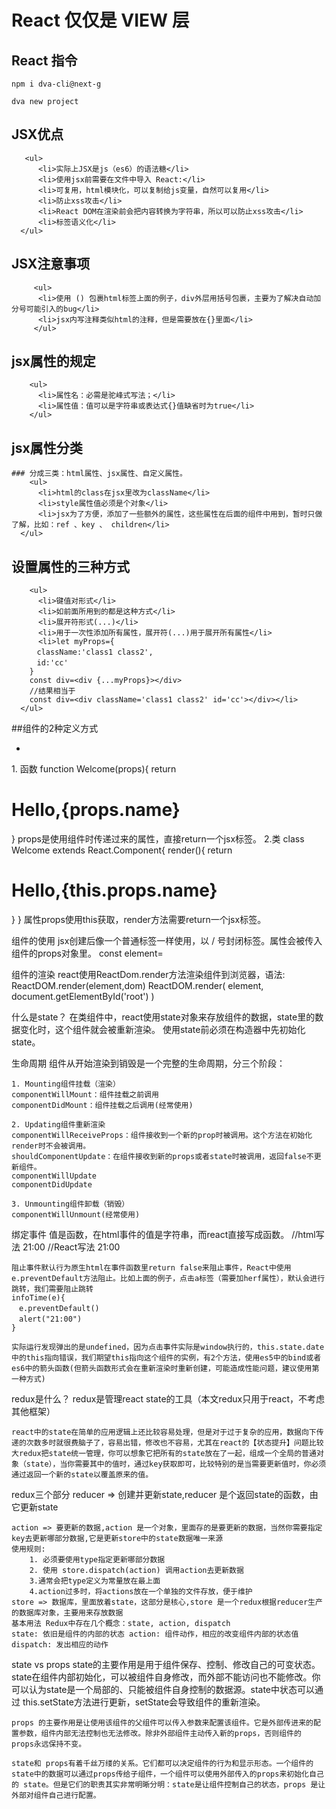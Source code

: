 # React 仅仅是 VIEW 层

## React 指令
    
	npm i dva-cli@next-g
	
	dva new project

## JSX优点 
  
	   <ul>
		  <li>实际上JSX是js（es6）的语法糖</li>
		  <li>使用jsx前需要在文件中导入 React:</li>
		  <li>可复用，html模块化，可以复制给js变量，自然可以复用</li>
		  <li>防止xss攻击</li>
		  <li>React DOM在渲染前会把内容转换为字符串，所以可以防止xss攻击</li>
		  <li>标签语义化</li>
	  </ul>
  
## JSX注意事项
		 <ul>
		  <li>使用 () 包裹html标签上面的例子，div外层用括号包裹，主要为了解决自动加分号可能引入的bug</li>
		  <li>jsx内写注释类似html的注释，但是需要放在{}里面</li>
		 </ul>
  
 ## jsx属性的规定 
		<ul>
		  <li>属性名：必需是驼峰式写法；</li>
		  <li>属性值：值可以是字符串或表达式{}值缺省时为true</li>
		</ul>

 ## jsx属性分类
    ### 分成三类：html属性、jsx属性、自定义属性。
		<ul>
		  <li>html的class在jsx里改为className</li>
		  <li>style属性值必须是个对象</li>
		  <li>jsx为了方便，添加了一些额外的属性，这些属性在后面的组件中用到，暂时只做了解，比如：ref 、key 、 children</li>
	  </ul>


 ## 设置属性的三种方式
   
		<ul>
		  <li>键值对形式</li>
		  <li>如前面所用到的都是这种方式</li>
		  <li>展开符形式(...)</li>
		  <li>用于一次性添加所有属性，展开符(...)用于展开所有属性</li>
		  <li>let myProps={
		　className:'class1 class2',
		　id:'cc'
		}
		const div=<div {...myProps}></div>
		//结果相当于
		const div=<div className='class1 class2' id='cc'></div></li>
	  </ul>
  
  
  
  
  
 ##组件的2种定义方式
	<ul>
		<li></li>
	</ul>
	1. 函数
	function Welcome(props){
		return <h1>Hello,{props.name}</h1>
	}
	props是使用组件时传递过来的属性，直接return一个jsx标签。
	2.类
	class Welcome extends React.Component{
		render(){
			return <h1>Hello,{this.props.name}</h1>
		}
	}
	属性props使用this获取，render方法需要return一个jsx标签。

组件的使用
	jsx创建后像一个普通标签一样使用，以 / 号封闭标签。属性会被传入组件的props对象里。
	const element=<Welcome name="cc"/>

组件的渲染
	react使用ReactDom.render方法渲染组件到浏览器，语法:
	ReactDOM.render(element,dom)
	ReactDOM.render(
		element,
		document.getElementById('root')
	)



什么是state？
	在类组件中，react使用state对象来存放组件的数据，state里的数据变化时，这个组件就会被重新渲染。
	使用state前必须在构造器中先初始化state。




生命周期
	组件从开始渲染到销毁是一个完整的生命周期，分三个阶段：

	1. Mounting组件挂载（渲染）
	componentWillMount：组件挂载之前调用
    componentDidMount：组件挂载之后调用(经常使用)

	2. Updating组件重新渲染
	componentWillReceiveProps：组件接收到一个新的prop时被调用。这个方法在初始化render时不会被调用。
	shouldComponentUpdate：在组件接收到新的props或者state时被调用，返回false不更新组件。
	componentWillUpdate
	componentDidUpdate

	3. Unmounting组件卸载（销毁）
	componentWillUnmount(经常使用)




绑定事件
	值是函数，在html事件的值是字符串，而react直接写成函数。
	//html写法
	<a onclick="infoTime()">21:00</a>
	//React写法
	<a onClick={this.infoTime}>21:00</a>

	阻止事件默认行为原生html在事件函数里return false来阻止事件，React中使用e.preventDefault方法阻止。比如上面的例子，点击a标签（需要加herf属性），默认会进行跳转，我们需要阻止跳转
	infoTime(e){
	　e.preventDefault()
	　alert("21:00")
	}

	实际运行发现弹出的是undefined，因为点击事件实际是window执行的，this.state.date中的this指向错误，我们期望this指向这个组件的实例，有2个方法，使用es5中的bind或者es6中的箭头函数(但箭头函数形式会在重新渲染时重新创建，可能造成性能问题，建议使用第一种方式)



redux是什么？
	redux是管理react state的工具（本文redux只用于react，不考虑其他框架）

	react中的state在简单的应用逻辑上还比较容易处理，但是对于过于复杂的应用，数据向下传递的次数多时就很费脑子了，容易出错，修改也不容易，尤其在react的【状态提升】问题比较大redux把state统一管理，你可以想象它把所有的state放在了一起，组成一个全局的普通对象（state），当你需要其中的值时，通过key获取即可，比较特别的是当需要更新值时，你必须通过返回一个新的state以覆盖原来的值。

redux三个部分
	reducer => 创建并更新state,reducer 是个返回state的函数，由它更新state

	action => 要更新的数据,action 是一个对象，里面存的是要更新的数据，当然你需要指定key去更新哪部分数据,它是更新store中的state数据唯一来源
	使用规则:
		1. 必须要使用type指定更新哪部分数据
		2. 使用 store.dispatch(action) 调用action去更新数据
		3.通常会把type定义为常量放在最上面
		4.action过多时，将actions放在一个单独的文件存放，便于维护
	store => 数据库，里面放着state，这部分是核心,store 是一个redux根据reducer生产的数据库对象，主要用来存放数据
	基本用法 Redux中存在几个概念：state, action, dispatch
	state: 依旧是组件的内部的状态 action: 组件动作，相应的改变组件内部的状态值 dispatch: 发出相应的动作



state vs props
	state的主要作用是用于组件保存、控制、修改自己的可变状态。state在组件内部初始化，可以被组件自身修改，而外部不能访问也不能修改。你可以认为state是一个局部的、只能被组件自身控制的数据源。state中状态可以通过 this.setState方法进行更新，setState会导致组件的重新渲染。

	props 的主要作用是让使用该组件的父组件可以传入参数来配置该组件。它是外部传进来的配置参数，组件内部无法控制也无法修改。除非外部组件主动传入新的props，否则组件的 props永远保持不变。

	state和 props有着千丝万缕的关系。它们都可以决定组件的行为和显示形态。一个组件的state中的数据可以通过props传给子组件，一个组件可以使用外部传入的props来初始化自己的 state。但是它们的职责其实非常明晰分明：state是让组件控制自己的状态，props 是让外部对组件自己进行配置。
